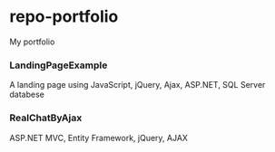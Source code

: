 # repo-portfolio
My portfolio

### LandingPageExample
A landing page using JavaScript, jQuery, Ajax, ASP.NET, SQL Server databese

### RealChatByAjax
ASP.NET MVC, Entity Framework, jQuery, AJAX


